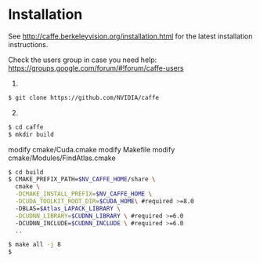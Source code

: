 # Installation

See http://caffe.berkeleyvision.org/installation.html for the latest
installation instructions.

Check the users group in case you need help:
https://groups.google.com/forum/#!forum/caffe-users


1.

```bash
$ git clone https://github.com/NVIDIA/caffe
```


2. 

```bash
$ cd caffe
$ mkdir build
```

modify cmake/Cuda.cmake
modify Makefile
modify cmake/Modules/FindAtlas.cmake

```bash
$ cd build
$ CMAKE_PREFIX_PATH=$NV_CAFFE_HOME/share \
  cmake \
  -DCMAKE_INSTALL_PREFIX=$NV_CAFFE_HOME \
  -DCUDA_TOOLKIT_ROOT_DIR=$CUDA_HOME\ #required >=8.0
  -DBLAS=$Atlas_LAPACK_LIBRARY \
  -DCUDNN_LIBRARY=$CUDNN_LIBRARY \ #required >=6.0
  -DCUDNN_INCLUDE=$CUDNN_INCLUDE \ #required >=6.0
  ..

$ make all -j 8
$

